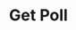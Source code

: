 ---
title: Get Poll
excerpt: |-
  Detail information of a poll.

  Required scopes:
  + **read**
api:
  file: forum.json
  operationId: Threads.Poll.Get
hidden: false
---